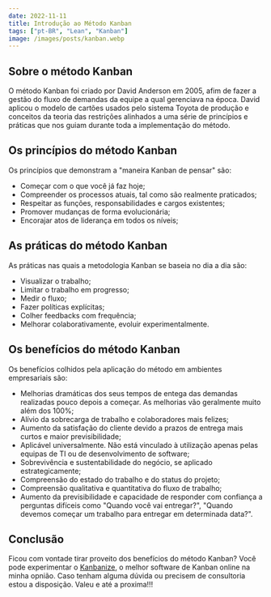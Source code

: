 ```yaml
---
date: 2022-11-11
title: Introdução ao Método Kanban
tags: ["pt-BR", "Lean", "Kanban"]
image: /images/posts/kanban.webp
---
```


## Sobre o método Kanban

O método Kanban foi criado por David Anderson em 2005, afim de fazer a gestão do fluxo de demandas da equipe a qual gerenciava na época.
David aplicou o modelo de cartões usados pelo sistema Toyota de produção e conceitos da teoria das restrições alinhados a uma série de princípios e práticas que nos guiam durante toda a implementação do método.

## Os princípios do método Kanban

Os princípios que demonstram a "maneira Kanban de pensar" são:

- Começar com o que você já faz hoje;
- Compreender os processos atuais, tal como são realmente praticados;
- Respeitar as funções, responsabilidades e cargos existentes;
- Promover mudanças de forma evolucionária;
- Encorajar atos de liderança em todos os níveis;

## As práticas do método Kanban

As práticas nas quais a metodologia Kanban se baseia no dia a dia são:

- Visualizar o trabalho;
- Limitar o trabalho em progresso;
- Medir o fluxo;
- Fazer políticas explícitas;
- Colher feedbacks com frequência;
- Melhorar colaborativamente, evoluir experimentalmente.

## Os benefícios do método Kanban

Os benefícios colhidos pela aplicação do método em ambientes empresariais são:

- Melhorias dramáticas dos seus tempos de entega das demandas realizadas pouco depois a começar. As melhorias vão geralmente muito além dos 100%;
- Alívio da sobrecarga de trabalho e colaboradores mais felizes;
- Aumento da satisfação do cliente devido a prazos de entrega mais curtos e maior previsibilidade;
- Aplicável universalmente. Não está vinculado à utilização apenas pelas equipas de TI ou de desenvolvimento de software;
- Sobrevivência e sustentabilidade do negócio, se aplicado estrategicamente;
- Compreensão do estado do trabalho e do status do projeto;
- Compreensão qualitativa e quantitativa do fluxo de trabalho;
- Aumento da previsibilidade e capacidade de responder com confiança a perguntas difíceis como "Quando você vai entregar?", "Quando devemos começar um trabalho para entregar em determinada data?".

## Conclusão

Ficou com vontade tirar proveito dos benefícios do método Kanban? Você pode experimentar o [Kanbanize](https://kanbanize.com/pt/sign-up-pt?referral_code=Funccloud30), o melhor software de Kanban online na minha opnião. Caso tenham alguma dúvida ou precisem de consultoria estou a disposição. Valeu e até a proxima!!!